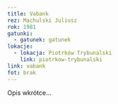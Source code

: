 ```yaml
---
title: Vabank
rez: Machulski Juliusz
rok: 1981
gatunki: 
  - gatunek: gatunek
lokacje:
  - lokacja: Piotrków Trybunalski
    link: piotrkow-trybunalski
link: vabank
fot: brak
---
```

Opis wkrótce…